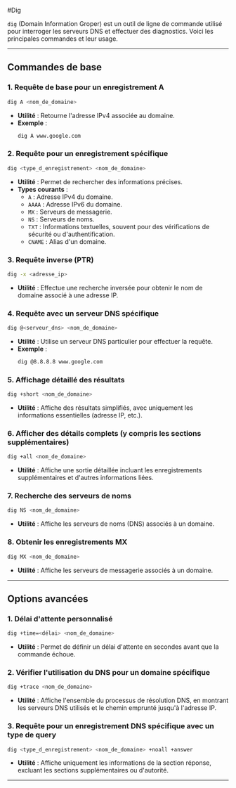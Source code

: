 #Dig

`dig` (Domain Information Groper) est un outil de ligne de commande utilisé pour interroger les serveurs DNS et effectuer des diagnostics. Voici les principales commandes et leur usage.

---

## Commandes de base

### 1. Requête de base pour un enregistrement A
```bash
dig A <nom_de_domaine>
```
- **Utilité** : Retourne l'adresse IPv4 associée au domaine.
- **Exemple** : 
  ```bash
  dig A www.google.com
  ```

### 2. Requête pour un enregistrement spécifique
```bash
dig <type_d_enregistrement> <nom_de_domaine>
```
- **Utilité** : Permet de rechercher des informations précises.
- **Types courants** :
  - `A` : Adresse IPv4 du domaine.
  - `AAAA` : Adresse IPv6 du domaine.
  - `MX` : Serveurs de messagerie.
  - `NS` : Serveurs de noms.
  - `TXT` : Informations textuelles, souvent pour des vérifications de sécurité ou d'authentification.
  - `CNAME` : Alias d'un domaine.
  
### 3. Requête inverse (PTR)
```bash
dig -x <adresse_ip>
```
- **Utilité** : Effectue une recherche inversée pour obtenir le nom de domaine associé à une adresse IP.

### 4. Requête avec un serveur DNS spécifique
```bash
dig @<serveur_dns> <nom_de_domaine>
```
- **Utilité** : Utilise un serveur DNS particulier pour effectuer la requête.
- **Exemple** : 
  ```bash
  dig @8.8.8.8 www.google.com
  ```

### 5. Affichage détaillé des résultats
```bash
dig +short <nom_de_domaine>
```
- **Utilité** : Affiche des résultats simplifiés, avec uniquement les informations essentielles (adresse IP, etc.).

### 6. Afficher des détails complets (y compris les sections supplémentaires)
```bash
dig +all <nom_de_domaine>
```
- **Utilité** : Affiche une sortie détaillée incluant les enregistrements supplémentaires et d'autres informations liées.

### 7. Recherche des serveurs de noms
```bash
dig NS <nom_de_domaine>
```
- **Utilité** : Affiche les serveurs de noms (DNS) associés à un domaine.
  
### 8. Obtenir les enregistrements MX
```bash
dig MX <nom_de_domaine>
```
- **Utilité** : Affiche les serveurs de messagerie associés à un domaine.

---

## Options avancées

### 1. Délai d'attente personnalisé
```bash
dig +time=<délai> <nom_de_domaine>
```
- **Utilité** : Permet de définir un délai d'attente en secondes avant que la commande échoue.

### 2. Vérifier l'utilisation du DNS pour un domaine spécifique
```bash
dig +trace <nom_de_domaine>
```
- **Utilité** : Affiche l'ensemble du processus de résolution DNS, en montrant les serveurs DNS utilisés et le chemin emprunté jusqu'à l'adresse IP.

### 3. Requête pour un enregistrement DNS spécifique avec un type de query
```bash
dig <type_d_enregistrement> <nom_de_domaine> +noall +answer
```
- **Utilité** : Affiche uniquement les informations de la section réponse, excluant les sections supplémentaires ou d'autorité.

---
